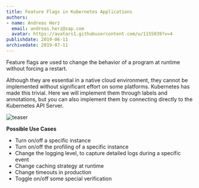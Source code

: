 ```yaml
---
title: Feature Flags in Kubernetes Applications
authors: 
- name: Andreas Herz
  email: andreas.herz@sap.com
  avatar: https://avatars1.githubusercontent.com/u/1155039?v=4
publishdate: 2019-06-11
archivedate: 2019-07-11
---
```


Feature flags are used to change the behavior of a program at runtime without forcing a restart.

Although they are essential in a native cloud environment, they cannot be implemented without significant effort on some platforms. Kubernetes has made this trivial. Here we will implement them through labels and annotations, but you can also implement them by connecting directly to the Kubernetes API Server.

![teaser](./images/teaser-2.gif)

**Possible Use Cases**
 - Turn on/off a specific instance
 - Turn on/off the profiling of a specific instance 
 - Change the logging level, to capture detailed logs during a specific event
 - Change caching strategy at runtime
 - Change timeouts in production
 - Toggle on/off some special verification